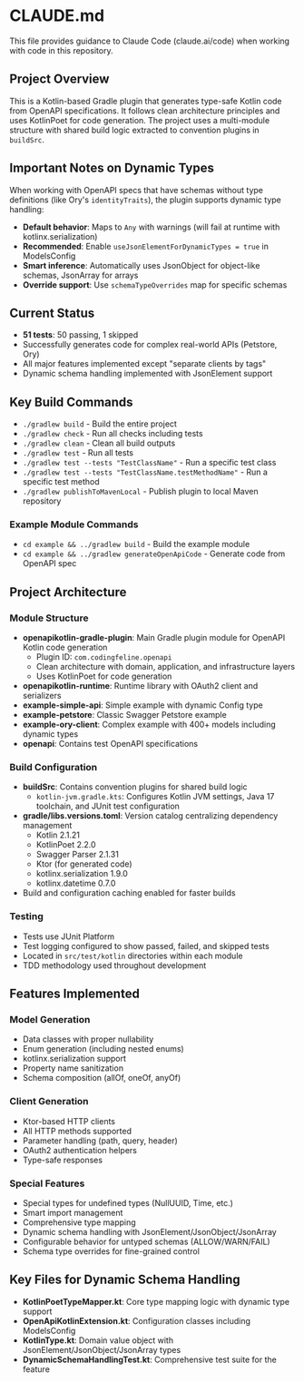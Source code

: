 # CLAUDE.md

This file provides guidance to Claude Code (claude.ai/code) when working with code in this repository.

## Project Overview

This is a Kotlin-based Gradle plugin that generates type-safe Kotlin code from OpenAPI specifications. It follows clean architecture principles and uses KotlinPoet for code generation. The project uses a multi-module structure with shared build logic extracted to convention plugins in `buildSrc`.

## Important Notes on Dynamic Types

When working with OpenAPI specs that have schemas without type definitions (like Ory's `identityTraits`), the plugin supports dynamic type handling:

- **Default behavior**: Maps to `Any` with warnings (will fail at runtime with kotlinx.serialization)
- **Recommended**: Enable `useJsonElementForDynamicTypes = true` in ModelsConfig
- **Smart inference**: Automatically uses JsonObject for object-like schemas, JsonArray for arrays
- **Override support**: Use `schemaTypeOverrides` map for specific schemas

## Current Status

- **51 tests**: 50 passing, 1 skipped
- Successfully generates code for complex real-world APIs (Petstore, Ory)
- All major features implemented except "separate clients by tags"
- Dynamic schema handling implemented with JsonElement support

## Key Build Commands

- `./gradlew build` - Build the entire project
- `./gradlew check` - Run all checks including tests
- `./gradlew clean` - Clean all build outputs
- `./gradlew test` - Run all tests
- `./gradlew test --tests "TestClassName"` - Run a specific test class
- `./gradlew test --tests "TestClassName.testMethodName"` - Run a specific test method
- `./gradlew publishToMavenLocal` - Publish plugin to local Maven repository

### Example Module Commands
- `cd example && ../gradlew build` - Build the example module
- `cd example && ../gradlew generateOpenApiCode` - Generate code from OpenAPI spec

## Project Architecture

### Module Structure
- **openapikotlin-gradle-plugin**: Main Gradle plugin module for OpenAPI Kotlin code generation
  - Plugin ID: `com.codingfeline.openapi`
  - Clean architecture with domain, application, and infrastructure layers
  - Uses KotlinPoet for code generation
- **openapikotlin-runtime**: Runtime library with OAuth2 client and serializers
- **example-simple-api**: Simple example with dynamic Config type
- **example-petstore**: Classic Swagger Petstore example
- **example-ory-client**: Complex example with 400+ models including dynamic types
- **openapi**: Contains test OpenAPI specifications

### Build Configuration
- **buildSrc**: Contains convention plugins for shared build logic
  - `kotlin-jvm.gradle.kts`: Configures Kotlin JVM settings, Java 17 toolchain, and JUnit test configuration
- **gradle/libs.versions.toml**: Version catalog centralizing dependency management
  - Kotlin 2.1.21
  - KotlinPoet 2.2.0
  - Swagger Parser 2.1.31
  - Ktor (for generated code)
  - kotlinx.serialization 1.9.0
  - kotlinx.datetime 0.7.0
- Build and configuration caching enabled for faster builds

### Testing
- Tests use JUnit Platform
- Test logging configured to show passed, failed, and skipped tests
- Located in `src/test/kotlin` directories within each module
- TDD methodology used throughout development

## Features Implemented

### Model Generation
- Data classes with proper nullability
- Enum generation (including nested enums)
- kotlinx.serialization support
- Property name sanitization
- Schema composition (allOf, oneOf, anyOf)

### Client Generation
- Ktor-based HTTP clients
- All HTTP methods supported
- Parameter handling (path, query, header)
- OAuth2 authentication helpers
- Type-safe responses

### Special Features
- Special types for undefined types (NullUUID, Time, etc.)
- Smart import management
- Comprehensive type mapping
- Dynamic schema handling with JsonElement/JsonObject/JsonArray
- Configurable behavior for untyped schemas (ALLOW/WARN/FAIL)
- Schema type overrides for fine-grained control

## Key Files for Dynamic Schema Handling

- **KotlinPoetTypeMapper.kt**: Core type mapping logic with dynamic type support
- **OpenApiKotlinExtension.kt**: Configuration classes including ModelsConfig
- **KotlinType.kt**: Domain value object with JsonElement/JsonObject/JsonArray types
- **DynamicSchemaHandlingTest.kt**: Comprehensive test suite for the feature